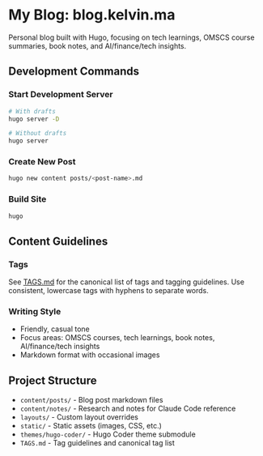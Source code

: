 # My Blog: blog.kelvin.ma

Personal blog built with Hugo, focusing on tech learnings, OMSCS course summaries, book notes, and AI/finance/tech insights.

## Development Commands

### Start Development Server
```bash
# With drafts
hugo server -D

# Without drafts  
hugo server
```

### Create New Post
```bash
hugo new content posts/<post-name>.md
```

### Build Site
```bash
hugo
```

## Content Guidelines

### Tags
See [TAGS.md](TAGS.md) for the canonical list of tags and tagging guidelines. Use consistent, lowercase tags with hyphens to separate words.

### Writing Style
- Friendly, casual tone
- Focus areas: OMSCS courses, tech learnings, book notes, AI/finance/tech insights
- Markdown format with occasional images

## Project Structure

- `content/posts/` - Blog post markdown files
- `content/notes/` - Research and notes for Claude Code reference  
- `layouts/` - Custom layout overrides
- `static/` - Static assets (images, CSS, etc.)
- `themes/hugo-coder/` - Hugo Coder theme submodule
- `TAGS.md` - Tag guidelines and canonical tag list

